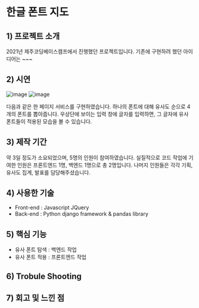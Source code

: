 # 한글 폰트 지도

## 1) 프로젝트 소개
2021년 제주코딩베이스캠프에서 진행했던 프로젝트입니다. 기존에 구현하려 했던 아이디어는 ~~~

## 2) 시연
![image](https://user-images.githubusercontent.com/88834958/134668451-b3e4e6ae-7ca9-479e-b019-431b3190f391.png)
![image](https://user-images.githubusercontent.com/88834958/134669869-efbc44da-f8f4-4593-9fac-f48d94711c08.png)

다음과 같은 한 페이지 서비스를 구현하였습니다. 하나의 폰트에 대해 유사도 순으로 4개의 폰트를 뽑아줍니다. 우상단에 보이는 입력 창에 글자를 입력하면, 그 글자에 유사 폰트들이 적용된 모습을 볼 수 있습니다.

## 3) 제작 기간
약 3일 정도가 소요되었으며, 5명의 인원이 참여하였습니다. 실질적으로 코드 작업에 기여한 인원은 프론트엔드 1명, 백엔드 1명으로 총 2명입니다. 나머지 인원들은 각각 기획, 유사도 집계, 발표를 담당해주셨습니다.

## 4) 사용한 기술
* Front-end : Javascript JQuery
* Back-end : Python django framework & pandas library

## 5) 핵심 기능
* 유사 폰트 탐색 : 백엔드 작업
* 유사 폰트 적용 : 프론트엔드 작업

## 6) Trobule Shooting

## 7) 회고 및 느낀 점
